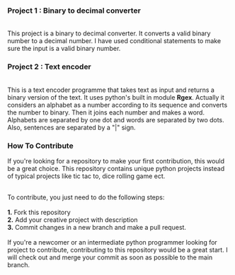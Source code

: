 <h3>Project 1 : Binary to decimal converter</h3> <br>
This project is a binary to decimal converter. It converts a valid binary number to a decimal number. I have used conditional statements to make sure the input is a valid binary number.
<h3>Project 2 : Text encoder</h3><br>
This is a text encoder programme that takes text as input and returns a binary version of the text. It uses python's built in module <b>Rgex</b>. Actually it considers an alphabet as a number according to its sequence and converts the number to binary. Then it joins each number and makes a word. Alphabets are separated by one dot and words are separated by two dots. Also, sentences are separated by a "|" sign.

<h3>How To Contribute</h3>
If you're looking for a repository to make your first contribution, this would be a great choice. This repository contains unique python projects instead of typical projects like tic tac to, dice rolling game ect.<br>
<br>
<p>To contribute, you just need to do the following steps:<br>
<br>
<b>1.</b> Fork this repository<br>
<b>2.</b> Add your creative project with description<br>
<b>3.</b> Commit changes in a new branch and make a pull request.<br><br>
If you're a newcomer or an intermediate python programmer looking for project to contribute, contributing to this repository would be a great start. I will check out and merge your commit as soon as possible to the main branch.

